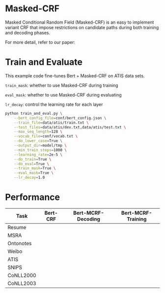 # Masked-CRF

Masked Conditional Random Field (Masked-CRF) is an easy to implement variant CRF that impose restrictions on candidate paths during both training and decoding phases.

For more detail, refer to our paper:


# Train and Evaluate
This example code fine-tunes Bert + Masked-CRF on ATIS data sets.

`train_mask`: whether to use Masked-CRF during training

`eval_mask`: whether to use Masked-CRF during evaluating

`lr_decay`: control the learning rate for each layer

```bash
python train_and_eval.py \
    --bert_config_file=conf/bert_config.json \
    --train_file=data/atis/train.txt \
    --test_files=data/atis/dev.txt,data/atis/test.txt \
    --max_seq_length=128 \
    --vocab_file=conf/vocab.txt \
    --do_lower_case=True \
    --output_dir=model/tmp \
    --min_train_steps=1000 \
    --learning_rate=2e-5 \
    --do_train=True \
    --do_eval=True \
    --train_mask=True \
    --eval_mask=True \
    --lr_decay=1.0
```

# Performance

|  Task   |  Bert-CRF  |  Bert-MCRF-Decoding  |  Bert-MCRF-Training  |
|  ----  | ----  | ---- | ---- |
| Resume  |  |  |  |
| MSRA  |  |  |  |
| Ontonotes  |  |  |  |
| Weibo  |  |  |  |
| ATIS  |  |  |  |
| SNIPS  |  |  |  |
| CoNLL2000 |  |  |  |
| CoNLL2003 |  |  |  |